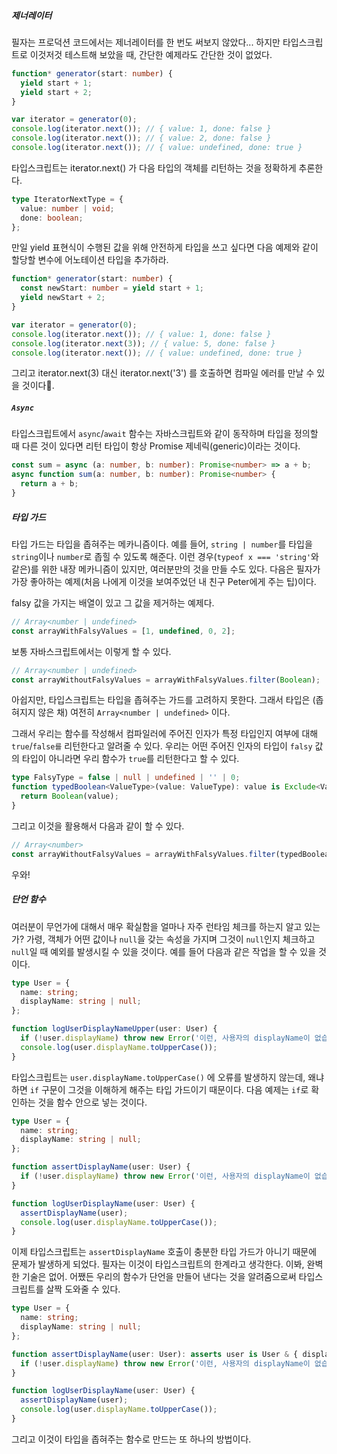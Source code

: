 ##### 제너레이터
필자는 프로덕션 코드에서는 제너레이터를 한 번도 써보지 않았다... 하지만 타입스크립트로 이것저것 테스트해 보았을 때, 간단한 예제라도 간단한 것이 없었다.
```ts
function* generator(start: number) {
  yield start + 1;
  yield start + 2;
}

var iterator = generator(0);
console.log(iterator.next()); // { value: 1, done: false }
console.log(iterator.next()); // { value: 2, done: false }
console.log(iterator.next()); // { value: undefined, done: true }
```

타입스크립트는  iterator.next() 가 다음 타입의 객체를 리턴하는 것을 정확하게 추론한다.
```ts
type IteratorNextType = {
  value: number | void;
  done: boolean;
};
```

만일 yield 표현식이 수행된 값을 위해 안전하게 타입을 쓰고 싶다면 다음 예제와 같이 할당할 변수에 어노테이션 타입을 추가하라.
```ts
function* generator(start: number) {
  const newStart: number = yield start + 1;
  yield newStart + 2;
}

var iterator = generator(0);
console.log(iterator.next()); // { value: 1, done: false }
console.log(iterator.next(3)); // { value: 5, done: false }
console.log(iterator.next()); // { value: undefined, done: true }
```

그리고 iterator.next(3) 대신  iterator.next('3') 를 호출하면 컴파일 에러를 만날 수 있을 것이다🎉.

##### `Async`
타입스크립트에서 `async`/`await` 함수는 자바스크립트와 같이 동작하며 타입을 정의할 때 다른 것이 있다면 리턴 타입이 항상 Promise 제네릭(generic)이라는 것이다.
```ts
const sum = async (a: number, b: number): Promise<number> => a + b;
async function sum(a: number, b: number): Promise<number> {
  return a + b;
}
```

##### 타입 가드
타입 가드는 타입을 좁혀주는 메카니즘이다. 예를 들어, `string | number`를 타입을 `string`이나 `number`로 좁힐 수 있도록 해준다. 이런 경우(`typeof x === 'string'`와 같은)를 위한 내장 메카니즘이 있지만, 여러분만의 것을 만들 수도 있다. 다음은 필자가 가장 좋아하는 예제(처음 나에게 이것을 보여주었던 내 친구 Peter에게 주는 팁)이다.

falsy 값을 가지는 배열이 있고 그 값을 제거하는 예제다.
```ts
// Array<number | undefined>
const arrayWithFalsyValues = [1, undefined, 0, 2];
```

보통 자바스크립트에서는 이렇게 할 수 있다.
```ts
// Array<number | undefined>
const arrayWithoutFalsyValues = arrayWithFalsyValues.filter(Boolean);
```

아쉽지만, 타입스크립트는 타입을 좁혀주는 가드를 고려하지 못한다. 그래서 타입은 (좁혀지지 않은 채) 여전히 `Array<number | undefined>` 이다.

그래서 우리는 함수를 작성해서 컴파일러에 주어진 인자가 특정 타입인지 여부에 대해 `true`/`false를` 리턴한다고 알려줄 수 있다. 우리는 어떤 주어진 인자의 타입이 `falsy` 값의 타입이 아니라면 우리 함수가 `true`를 리턴한다고 할 수 있다.
```ts
type FalsyType = false | null | undefined | '' | 0;
function typedBoolean<ValueType>(value: ValueType): value is Exclude<ValueType, FalsyType> {
  return Boolean(value);
}
```

그리고 이것을 활용해서 다음과 같이 할 수 있다.
```ts
// Array<number>
const arrayWithoutFalsyValues = arrayWithFalsyValues.filter(typedBoolean);
```

우와!

##### 단언 함수
여러분이 무언가에 대해서 매우 확실함을 얼마나 자주 런타임 체크를 하는지 알고 있는가? 가령, 객체가 어떤 값이나 `null`을 갖는 속성을 가지며 그것이 `null`인지 체크하고 `null`일 때 예외를 발생시킬 수 있을 것이다. 예를 들어 다음과 같은 작업을 할 수 있을 것이다.
```ts
type User = {
  name: string;
  displayName: string | null;
};

function logUserDisplayNameUpper(user: User) {
  if (!user.displayName) throw new Error('이런, 사용자의 displayName이 없습니다.');
  console.log(user.displayName.toUpperCase());
}
```

타입스크립트는 `user.displayName.toUpperCase()` 에 오류를 발생하지 않는데, 왜냐하면 `if` 구문이 그것을 이해하게 해주는 타입 가드이기 때문이다. 다음 예제는 `if`로 확인하는 것을 함수 안으로 넣는 것이다.
```ts
type User = {
  name: string;
  displayName: string | null;
};

function assertDisplayName(user: User) {
  if (!user.displayName) throw new Error('이런, 사용자의 displayName이 없습니다.');
}

function logUserDisplayName(user: User) {
  assertDisplayName(user);
  console.log(user.displayName.toUpperCase());
}
```

이제 타입스크립트는 `assertDisplayName` 호출이 충분한 타입 가드가 아니기 때문에 문제가 발생하게 되었다. 필자는 이것이 타입스크립트의 한계라고 생각한다. 이봐, 완벽한 기술은 없어. 어쨌든 우리의 함수가 단언을 만들어 낸다는 것을 알려줌으로써 타입스크립트를 살짝 도와줄 수 있다.
```ts
type User = {
  name: string;
  displayName: string | null;
};

function assertDisplayName(user: User): asserts user is User & { displayName: string } {
  if (!user.displayName) throw new Error('이런, 사용자의 displayName이 없습니다.');
}

function logUserDisplayName(user: User) {
  assertDisplayName(user);
  console.log(user.displayName.toUpperCase());
}
```

그리고 이것이 타입을 좁혀주는 함수로 만드는 또 하나의 방법이다.
